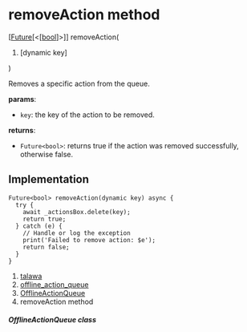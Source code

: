 
<div>

# removeAction method

</div>


[[Future](https://api.flutter.dev/flutter/dart-core/Future-class.html)[\<[[bool](https://api.flutter.dev/flutter/dart-core/bool-class.html)]\>]]
removeAction(

1.  [dynamic
    key]

)



Removes a specific action from the queue.

**params**:

-   `key`: the key of the action to be removed.

**returns**:

-   `Future<bool>`: returns true if the action was removed successfully,
    otherwise false.



## Implementation

``` language-dart
Future<bool> removeAction(dynamic key) async {
  try {
    await _actionsBox.delete(key);
    return true;
  } catch (e) {
    // Handle or log the exception
    print('Failed to remove action: $e');
    return false;
  }
}
```







1.  [talawa](../../index.md)
2.  [offline_action_queue](../../services_caching_offline_action_queue/)
3.  [OfflineActionQueue](../../services_caching_offline_action_queue/OfflineActionQueue-class.md)
4.  removeAction method

##### OfflineActionQueue class







